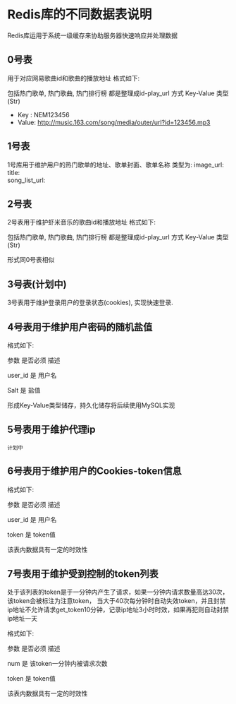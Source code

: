 # Redis库的不同数据表说明

Redis库运用于系统一级缓存来协助服务器快速响应并处理数据

## 0号表
用于对应网易歌曲id和歌曲的播放地址
格式如下:

包括热门歌单, 热门歌曲, 热门排行榜
都是整理成id-play_url 方式
Key-Value 类型(Str)

* Key : NEM123456
* Value: http://music.163.com/song/media/outer/url?id=123456.mp3

## 1号表
1号库用于维护用户的热门歌单的地址、歌单封面、歌单名称
类型为:
    image_url:
    title:    
    song_list_url:

## 2号表
2号表用于维护虾米音乐的歌曲id和播放地址
格式如下:

包括热门歌单, 热门歌曲, 热门排行榜
都是整理成id-play_url 方式
Key-Value 类型(Str)

形式同0号表相似

## 3号表(计划中)
3号表用于维护登录用户的登录状态(cookies), 实现快速登录.

## 4号表用于维护用户密码的随机盐值

格式如下:

参数        是否必须  描述

user_id   是       用户名

Salt      是       盐值

形成Key-Value类型储存，持久化储存将后续使用MySQL实现

## 5号表用于维护代理ip
    
    计划中

## 6号表用于维护用户的Cookies-token信息

格式如下:

参数        是否必须  描述

user_id    是       用户名

token      是       token值

该表内数据具有一定的时效性

## 7号表用于维护受到控制的token列表

处于该列表的token是于一分钟内产生了请求，如果一分钟内请求数量高达30次，该token会被标注为注意token，
当大于40次每分钟时自动失效token，并且封禁ip地址不允许请求get_token10分钟，记录ip地址3小时时效，如果再犯则自动封禁ip地址一天

格式如下:

参数        是否必须  描述

num        是       该token一分钟内被请求次数

token      是       token值

该表内数据具有一定的时效性




